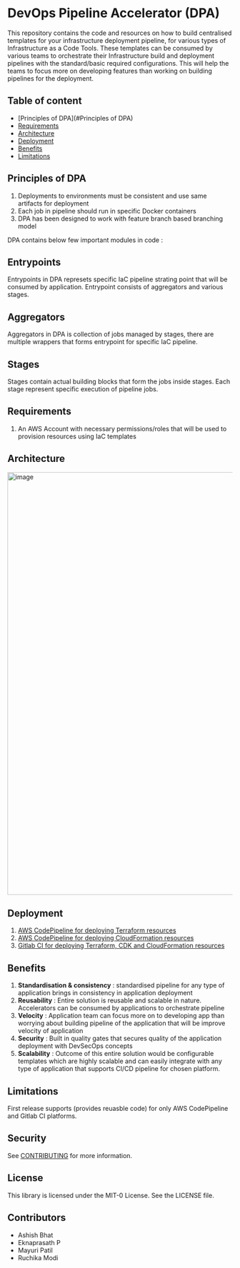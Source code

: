 # DevOps Pipeline Accelerator (DPA)

This repository contains the code and resources on how to build centralised templates for your infrastructure deployment pipeline, for various types of Infrastructure as a Code Tools. These templates can be consumed by various teams to orchestrate their Infrastructure build and deployment pipelines with the standard/basic required configurations. 
This will help the teams to focus more on developing features than working on building pipelines for the deployment.

## Table of content
 * [Principles of DPA](#Principles of DPA)
 * [Requirements](#prerequisites)
 * [Architecture](#architecture)
 * [Deployment](#deployment)
 * [Benefits](#benefits)
 * [Limitations](#limitations)

## Principles of DPA
1. Deployments to environments must be consistent and use same artifacts for deployment
2. Each job in pipeline should run in specific Docker containers
3. DPA has been designed to work with feature branch based branching model

DPA contains below few important modules in code :

## Entrypoints

Entrypoints in DPA represets specific IaC pipeline strating point that will be consumed by application. Entrypoint consists of aggregators and various stages.

## Aggregators

Aggregators in DPA is collection of jobs managed by stages, there are multiple  wrappers that forms entrypoint for specific IaC pipeline.

## Stages

Stages contain actual building blocks that form the jobs inside stages. Each stage represent specific execution of pipeline jobs.

## Requirements

1. An AWS Account with necessary permissions/roles that will be used to provision resources using IaC templates

## Architecture
<img width="947" alt="image" src="https://github.com/aws-samples/aws-devops-pipeline-accelerator/assets/106240341/e1fa742a-c8e7-4ff0-bb81-724c061feaac">

## Deployment

1. [AWS CodePipeline for deploying Terraform resources](https://github.com/aws-samples/aws-devops-pipeline-accelerator/blob/feature/repo-structure/aws-codepipeline/terraform/README.md)
2. [AWS CodePipeline for deploying CloudFormation resources](https://github.com/aws-samples/aws-devops-pipeline-accelerator/blob/feature/repo-structure/aws-codepipeline/terraform/README.md)
3. [Gitlab CI for deploying Terraform, CDK and CloudFormation resources](https://github.com/aws-samples/aws-devops-pipeline-accelerator/blob/feature/repo-structure/gitlab-ci/README.md)

## Benefits
1. **Standardisation & consistency** : standardised pipeline for any type of application brings in consistency in application deployment
2. **Reusability** : Entire solution is reusable and scalable in nature. Accelerators can be consumed by applications to orchestrate pipeline
3. **Velocity** : Application team can focus more on to developing app than worrying about building pipeline of the application that will be improve velocity of application
4. **Security** : Built in quality gates that secures quality of the application deployment with DevSecOps concepts
5. **Scalability** : Outcome of this entire solution would be configurable templates which are highly scalable and can easily integrate with any type of application that supports CI/CD pipeline for chosen platform.

## Limitations
First release supports (provides reuasble code) for only AWS CodePipeline and Gitlab CI platforms.

## Security
See [CONTRIBUTING](CONTRIBUTING.md#security-issue-notifications) for more information.

## License
This library is licensed under the MIT-0 License. See the LICENSE file.

## Contributors
* Ashish Bhat
* Eknaprasath P
* Mayuri Patil
* Ruchika Modi
